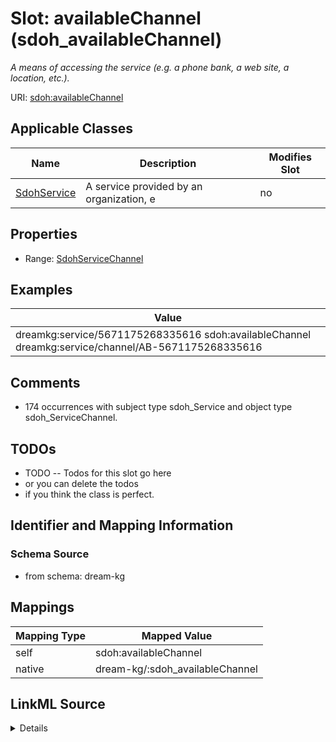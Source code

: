

# Slot: availableChannel (sdoh_availableChannel)


_A means of accessing the service (e.g. a phone bank, a web site, a location, etc.)._





URI: [sdoh:availableChannel](http://schema.org/availableChannel)



<!-- no inheritance hierarchy -->





## Applicable Classes

| Name | Description | Modifies Slot |
| --- | --- | --- |
| [SdohService](../classes/SdohService.md) | A service provided by an organization, e |  no  |







## Properties

* Range: [SdohServiceChannel](../classes/SdohServiceChannel.md)






## Examples

| Value |
| --- |
| dreamkg:service/5671175268335616 sdoh:availableChannel dreamkg:service/channel/AB-5671175268335616 |

## Comments

* 174 occurrences with subject type sdoh_Service and object type sdoh_ServiceChannel.

## TODOs

* TODO -- Todos for this slot go here
* or you can delete the todos
* if you think the class is perfect.

## Identifier and Mapping Information







### Schema Source


* from schema: dream-kg




## Mappings

| Mapping Type | Mapped Value |
| ---  | ---  |
| self | sdoh:availableChannel |
| native | dream-kg/:sdoh_availableChannel |




## LinkML Source

<details>
```yaml
name: sdoh_availableChannel
description: A means of accessing the service (e.g. a phone bank, a web site, a location,
  etc.).
title: availableChannel
todos:
- TODO -- Todos for this slot go here
- or you can delete the todos
- if you think the class is perfect.
comments:
- 174 occurrences with subject type sdoh_Service and object type sdoh_ServiceChannel.
examples:
- value: dreamkg:service/5671175268335616 sdoh:availableChannel dreamkg:service/channel/AB-5671175268335616
from_schema: dream-kg
rank: 1000
slot_uri: sdoh:availableChannel
alias: sdoh_availableChannel
domain_of:
- sdoh_Service
range: sdoh_ServiceChannel

```
</details>